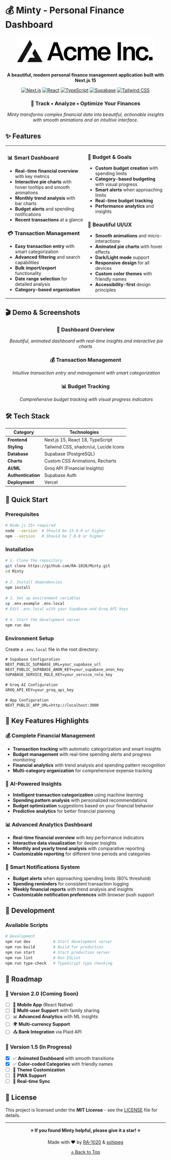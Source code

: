 # 💰 Minty - Personal Finance Dashboard

<div align="center">

![Minty Logo](public/placeholder-logo.svg)

**A beautiful, modern personal finance management application built with Next.js 15**

[![Next.js](https://img.shields.io/badge/Next.js-15.2.4-black?style=for-the-badge&logo=next.js&logoColor=white)](https://nextjs.org/)
[![React](https://img.shields.io/badge/React-18-61DAFB?style=for-the-badge&logo=react&logoColor=white)](https://reactjs.org/)
[![TypeScript](https://img.shields.io/badge/TypeScript-5.0-3178C6?style=for-the-badge&logo=typescript&logoColor=white)](https://www.typescriptlang.org/)
[![Supabase](https://img.shields.io/badge/Supabase-Database-3ECF8E?style=for-the-badge&logo=supabase&logoColor=white)](https://supabase.com/)
[![Tailwind CSS](https://img.shields.io/badge/Tailwind_CSS-3.4-38B2AC?style=for-the-badge&logo=tailwind-css&logoColor=white)](https://tailwindcss.com/)

### 🎯 **Track • Analyze • Optimize Your Finances**

*Minty transforms complex financial data into beautiful, actionable insights with smooth animations and an intuitive interface.*

</div>

## ✨ Features

<table>
<tr>
<td width="50%">

### 📊 **Smart Dashboard**
- **Real-time financial overview** with key metrics
- **Interactive pie charts** with hover tooltips and smooth animations
- **Monthly trend analysis** with bar charts
- **Budget alerts** and spending notifications
- **Recent transactions** at a glance

### 💳 **Transaction Management**
- **Easy transaction entry** with smart categorization
- **Advanced filtering** and search capabilities
- **Bulk import/export** functionality
- **Date range selection** for detailed analysis
- **Category-based organization**

</td>
<td width="50%">

### 🎯 **Budget & Goals**
- **Custom budget creation** with spending limits
- **Category-based budgeting** with visual progress
- **Smart alerts** when approaching limits
- **Real-time budget tracking**
- **Performance analytics** and insights

### 🎨 **Beautiful UI/UX**
- **Smooth animations** and micro-interactions
- **Animated pie charts** with hover effects
- **Dark/Light mode** support
- **Responsive design** for all devices
- **Custom color themes** with friendly names
- **Accessibility-first** design principles

</td>
</tr>
</table>

## 🎬 Demo & Screenshots

<div align="center">

### 📱 Dashboard Overview
![Dashboard](public/placeholder.jpg)
*Beautiful, animated dashboard with real-time insights and interactive pie charts*

### 💰 Transaction Management
![Transactions](public/placeholder.jpg)
*Intuitive transaction entry and management with smart categorization*

### 📊 Budget Tracking
![Analytics](public/placeholder.jpg)
*Comprehensive budget tracking with visual progress indicators*

</div>

## 🛠️ Tech Stack

<div align="center">

| Category | Technologies |
|----------|-------------|
| **Frontend** | Next.js 15, React 18, TypeScript |
| **Styling** | Tailwind CSS, shadcn/ui, Lucide Icons |
| **Database** | Supabase (PostgreSQL) |
| **Charts** | Custom CSS Animations, Recharts |
| **AI/ML** | Groq API (Financial Insights) |
| **Authentication** | Supabase Auth |
| **Deployment** | Vercel |

</div>

## 🚀 Quick Start

### Prerequisites

```bash
# Node.js 15+ required
node --version  # Should be 15.0.0 or higher
npm --version   # Should be 7.0.0 or higher
```

### Installation

```bash
# 1. Clone the repository
git clone https://github.com/RA-1020/Minty.git
cd Minty

# 2. Install dependencies
npm install

# 3. Set up environment variables
cp .env.example .env.local
# Edit .env.local with your Supabase and Groq API keys

# 4. Start the development server
npm run dev
```

### Environment Setup

Create a `.env.local` file in the root directory:

```env
# Supabase Configuration
NEXT_PUBLIC_SUPABASE_URL=your_supabase_url
NEXT_PUBLIC_SUPABASE_ANON_KEY=your_supabase_anon_key
SUPABASE_SERVICE_ROLE_KEY=your_service_role_key

# Groq AI Configuration
GROQ_API_KEY=your_groq_api_key

# App Configuration
NEXT_PUBLIC_APP_URL=http://localhost:3000
```

## 🎨 Key Features Highlights

### 💰 **Complete Financial Management**
- **Transaction tracking** with automatic categorization and smart insights
- **Budget management** with real-time spending alerts and progress monitoring
- **Financial analytics** with trend analysis and spending pattern recognition
- **Multi-category organization** for comprehensive expense tracking

### 🤖 **AI-Powered Insights**
- **Intelligent transaction categorization** using machine learning
- **Spending pattern analysis** with personalized recommendations
- **Budget optimization** suggestions based on your financial behavior
- **Predictive analytics** for better financial planning

### 📊 **Advanced Analytics Dashboard**
- **Real-time financial overview** with key performance indicators
- **Interactive data visualization** for deeper insights
- **Monthly and yearly trend analysis** with comparative reporting
- **Customizable reporting** for different time periods and categories

### 🔔 **Smart Notifications System**
- **Budget alerts** when approaching spending limits (80% threshold)
- **Spending reminders** for consistent transaction logging
- **Weekly financial reports** with trend analysis and insights
- **Customizable notification preferences** with browser push support

## 🔧 Development

### Available Scripts

```bash
# Development
npm run dev          # Start development server
npm run build        # Build for production
npm run start        # Start production server
npm run lint         # Run ESLint
npm run type-check   # TypeScript type checking
```

## 🌟 Roadmap

### 🎯 **Version 2.0** (Coming Soon)
- [ ] 📱 **Mobile App** (React Native)
- [ ] 🔐 **Multi-user Support** with family sharing
- [ ] 📊 **Advanced Analytics** with ML insights
- [ ] 🌍 **Multi-currency Support**
- [ ] 📤 **Bank Integration** via Plaid API

### 🚀 **Version 1.5** (In Progress)
- [x] ✅ **Animated Dashboard** with smooth transitions
- [x] ✅ **Color-coded Categories** with friendly names
- [ ] 🎨 **Theme Customization**
- [ ] 📱 **PWA Support**
- [ ] 🔄 **Real-time Sync**

## 📄 License

This project is licensed under the **MIT License** - see the [LICENSE](LICENSE) file for details.

---

<div align="center">

**⭐ If you found Minty helpful, please give it a star! ⭐**

Made with ❤️ by [RA-1020](https://github.com/RA-1020) & [sohjpeg](https://github.com/sohjpeg)

[🔝 Back to Top](#-minty---personal-finance-dashboard)

</div>
